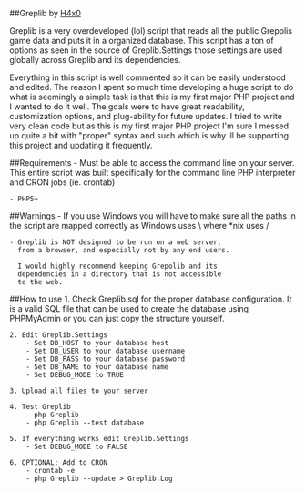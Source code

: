 ##Greplib by [H4x0](http://crypt.noip.me/blog)

Greplib is a very overdeveloped (lol) script that reads all the public Grepolis game data 
and puts it in a organized database. This script has a ton of options as seen in the source 
of Greplib.Settings those settings are used globally across Greplib and its dependencies.

Everything in this script is well commented so it can be easily understood and edited. The 
reason I spent so much time developing a huge script to do what is seemingly a simple task 
is that this is my first major PHP project and I wanted to do it well. The goals were to have 
great readability, customization options, and plug-ability for future updates. I tried to write 
very clean code but as this is my first major PHP project I'm sure I messed up quite a bit 
with "proper" syntax and such which is why ill be supporting this project and updating it 
frequently.

##Requirements
	- Must be able to access the command line on 
	  your server. This entire script was built 
	  specifically for the command line PHP interpreter 
	  and CRON jobs (ie. crontab)
	  
	- PHP5+
	
##Warnings
	- If you use Windows you will have to make sure all
	  the paths in the script are mapped correctly as 
	  Windows uses \ where *nix uses /
	  
	- Greplib is NOT designed to be run on a web server, 
	  from a browser, and especially not by any end users. 
	  
	  I would highly recommend keeping Grepolib and its 
	  dependencies in a directory that is not accessible 
	  to the web.

##How to use
	1. Check Greplib.sql for the proper database
	   configuration. It is a valid SQL file that 
	   can be used to create the database using 
	   PHPMyAdmin or you can just copy the structure 
	   yourself.

	2. Edit Greplib.Settings
		- Set DB_HOST to your database host
		- Set DB_USER to your database username
		- Set DB_PASS to your database password
		- Set DB_NAME to your database name
		- Set DEBUG_MODE to TRUE
		
	3. Upload all files to your server
	
	4. Test Greplib
		- php Greplib
		- php Greplib --test database
		
	5. If everything works edit Greplib.Settings
		- Set DEBUG_MODE to FALSE
	   
	6. OPTIONAL: Add to CRON
		- crontab -e
		- php Greplib --update > Greplib.Log
